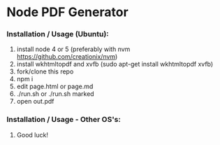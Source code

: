 # Node PDF Generator

### Installation / Usage (Ubuntu):

  1. install node 4 or 5 (preferably with nvm https://github.com/creationix/nvm)
  2. install wkhtmltopdf and xvfb (sudo apt-get install wkhtmltopdf xvfb)
  3. fork/clone this repo
  4. npm i
  5. edit page.html or page.md
  6. ./run.sh or ./run.sh marked
  7. open out.pdf

### Installation / Usage - Other OS's:

  1.  Good luck!

